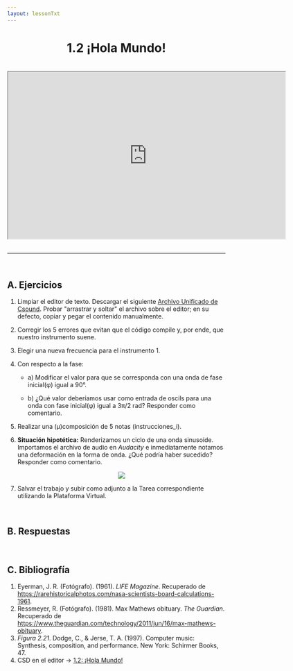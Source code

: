```yaml
---
layout: lessonTxt
---
```


# <center>1.2 ¡Hola Mundo!</center>

<br>
<div class="video-container">
<iframe src="https://docs.google.com/file/d/1HkAaHWfOubXON08eeKrcTHH5Lj29oovZ/preview" width="640" height="385" allowfullscreen="true"></iframe>
</div>
<br>
<hr>
<br>

## A. Ejercicios

1. Limpiar el editor de texto. Descargar el siguiente <a href="{{site.baseurl}}/lessons/sintesis_aditiva/chapter1/1.1.2/Ejercicio_2.csd">Archivo Unificado de Csound</a>. Probar "arrastrar y soltar" el archivo sobre el editor; en su defecto, copiar y pegar el contenido manualmente.

2. Corregir los 5 errores que evitan que el código compile y, por ende, que nuestro instrumento suene. 

3. Elegir una nueva frecuencia para el instrumento 1.

4. Con respecto a la fase:

      - a) Modificar el valor para que se corresponda con una onda de fase inicial(φ) igual a 90°.
      
      - b) ¿Qué valor deberíamos usar como entrada de oscils para una onda con fase inicial(φ) igual a 3π/2 rad? Responder como comentario.
      

5. Realizar una (µ)composición de 5 notas (instrucciones_i).
     
6. <b>Situación hipotética:</b> Renderizamos un ciclo de una onda sinusoide. Importamos el archivo de audio en <i>Audacity</i> e inmediatamente notamos una deformación en la forma de onda. ¿Qué podría haber sucedido? Responder como comentario. <center><img src="{{site.baseurl}}/lessons/sintesis_aditiva/chapter1/1.1.2/sinusoide.png"></center>

7. Salvar el trabajo y subir como adjunto a la Tarea correspondiente utilizando la Plataforma Virtual.

<br>

## B. Respuestas

<div id="showmeDiv" style="width: 102%;display:none;margin-left:-1%;">
 <textarea id="showme"></textarea>
</div>
<br>

<script src="{{site.baseurl}}/js/answerEditor.js"></script>
<script>
  loadAnswer('{{site.baseurl}}/lessons/sintesis_aditiva/chapter1/1.1.2/Respuesta_2.csd');
</script>



## C. Bibliografía

1. Eyerman, J. R. (Fotógrafo). (1961). <i>LIFE Magazine</i>. Recuperado de https://rarehistoricalphotos.com/nasa-scientists-board-calculations-1961.
2. Ressmeyer, R. (Fotógrafo). (1981). Max Mathews obituary. <i>The Guardian</i>. Recuperado de https://www.theguardian.com/technology/2011/jun/16/max-mathews-obituary.
3. <i>Figura 2.21</i>. Dodge, C., & Jerse, T. A. (1997). Computer music: Synthesis, composition, and performance. New York: Schirmer Books, 47.
4. CSD en el editor -> <a href="{{site.baseurl}}/lessons/sintesis_aditiva/chapter1/1.1.2/1.1.2.csd">1.2: ¡Hola Mundo!</a>

<br>
